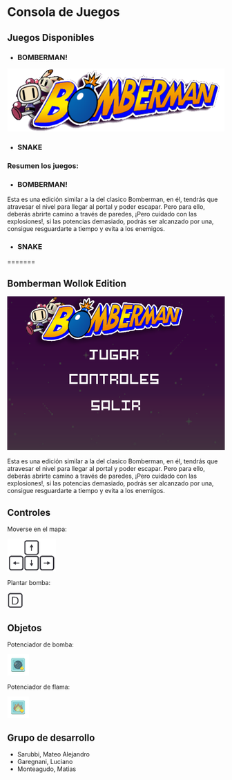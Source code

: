 # Consola de Juegos


## Juegos Disponibles

- ### BOMBERMAN!

![](assets/bman/bombermanLogo.png)

- ### SNAKE

### Resumen los juegos:

- ### BOMBERMAN!

Esta es una edición similar a la del clasico Bomberman, en él, tendrás que atravesar el nivel para llegar al portal y poder escapar. Pero para ello, deberás abrirte camino a través de paredes, ¡Pero cuidado con las explosiones!, si las potencias demasiado, podrás ser alcanzado por una, consigue resguardarte a tiempo y evita a los enemigos.

- ### SNAKE
=======
## Bomberman Wollok Edition

![](assets/bman/menuBomberman.png)

Esta es una edición similar a la del clasico Bomberman, en él, tendrás que atravesar el nivel para llegar al portal y poder escapar. Pero para ello, deberás abrirte camino a través de paredes, ¡Pero cuidado con las explosiones!, si las potencias demasiado, podrás ser alcanzado por una, consigue resguardarte a tiempo y evita a los enemigos.

## Controles

 Moverse en el mapa:

 ![](assets/flechas-direccionales.png)
 
 Plantar bomba:

 ![](assets/flechas-d.png)

## Objetos

 Potenciador de bomba:
 
 ![](assets/bman/bombPowerUp.png)

 Potenciador de flama:

 ![](assets/bman/flamePowerUp.png)
 
## Grupo de desarrollo

 * Sarubbi, Mateo Alejandro
 * Garegnani, Luciano
 * Monteagudo, Matias

